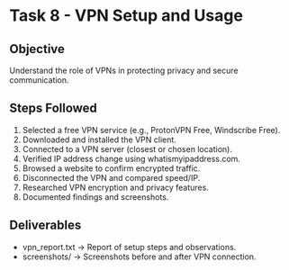 # Task 8 - VPN Setup and Usage

## Objective
Understand the role of VPNs in protecting privacy and secure communication.

## Steps Followed
1. Selected a free VPN service (e.g., ProtonVPN Free, Windscribe Free).
2. Downloaded and installed the VPN client.
3. Connected to a VPN server (closest or chosen location).
4. Verified IP address change using whatismyipaddress.com.
5. Browsed a website to confirm encrypted traffic.
6. Disconnected the VPN and compared speed/IP.
7. Researched VPN encryption and privacy features.
8. Documented findings and screenshots.

## Deliverables
- vpn_report.txt → Report of setup steps and observations.
- screenshots/ → Screenshots before and after VPN connection.
